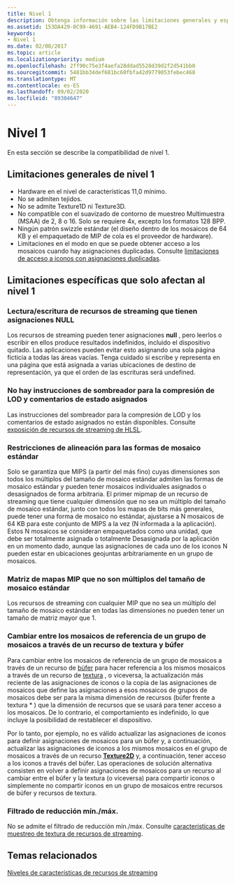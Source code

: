 ```yaml
---
title: Nivel 1
description: Obtenga información sobre las limitaciones generales y específicas que afectan a la compatibilidad de nivel 1 con las características de recursos de streaming en Direct3D.
ms.assetid: 153DA429-0C99-4691-AEB4-124FD9B17BE2
keywords:
- Nivel 1
ms.date: 02/08/2017
ms.topic: article
ms.localizationpriority: medium
ms.openlocfilehash: 2ff90c75e3f4aefa28ddad5528d39d2f2d541bb0
ms.sourcegitcommit: 5481bb34def681bc60fbfa42d9779053febec468
ms.translationtype: MT
ms.contentlocale: es-ES
ms.lasthandoff: 09/02/2020
ms.locfileid: "89304647"
---
```

# <a name="tier-1"></a>Nivel 1


En esta sección se describe la compatibilidad de nivel 1.

## <a name="span-idtier_1_general_limitationsspanspan-idtier_1_general_limitationsspanspan-idtier_1_general_limitationsspantier-1-general-limitations"></a><span id="Tier_1_general_limitations"></span><span id="tier_1_general_limitations"></span><span id="TIER_1_GENERAL_LIMITATIONS"></span>Limitaciones generales de nivel 1


-   Hardware en el nivel de características 11,0 mínimo.
-   No se admiten tejidos.
-   No se admite Texture1D ni Texture3D.
-   No compatible con el suavizado de contorno de muestreo Multimuestra (MSAA) de 2, 8 o 16. Solo se requiere 4x, excepto los formatos 128 BPP.
-   Ningún patrón swizzle estándar (el diseño dentro de los mosaicos de 64 KB y el empaquetado de MIP de cola es el proveedor de hardware).
-   Limitaciones en el modo en que se puede obtener acceso a los mosaicos cuando hay asignaciones duplicadas. Consulte [limitaciones de acceso a iconos con asignaciones duplicadas](tile-access-limitations-with-duplicate-mappings.md).

## <a name="span-idspecific_limitations_affecting_tier_1_onlyspanspan-idspecific_limitations_affecting_tier_1_onlyspanspan-idspecific_limitations_affecting_tier_1_onlyspanspecific-limitations-affecting-tier-1-only"></a><span id="Specific_limitations_affecting_tier_1_only"></span><span id="specific_limitations_affecting_tier_1_only"></span><span id="SPECIFIC_LIMITATIONS_AFFECTING_TIER_1_ONLY"></span>Limitaciones específicas que solo afectan al nivel 1


### <a name="span-idreading_writing_to_streaming_resources_that_have_null_mappingsspanspan-idreading_writing_to_streaming_resources_that_have_null_mappingsspanspan-idreading_writing_to_streaming_resources_that_have_null_mappingsspanreadingwriting-to-streaming-resources-that-have-null-mappings"></a><span id="Reading_writing_to_streaming_resources_that_have_NULL_mappings"></span><span id="reading_writing_to_streaming_resources_that_have_null_mappings"></span><span id="READING_WRITING_TO_STREAMING_RESOURCES_THAT_HAVE_NULL_MAPPINGS"></span>Lectura/escritura de recursos de streaming que tienen asignaciones NULL

Los recursos de streaming pueden tener asignaciones **null** , pero leerlos o escribir en ellos produce resultados indefinidos, incluido el dispositivo quitado. Las aplicaciones pueden evitar esto asignando una sola página ficticia a todas las áreas vacías. Tenga cuidado si escribe y representa en una página que está asignada a varias ubicaciones de destino de representación, ya que el orden de las escrituras será undefined.

### <a name="span-idno_shader_instructions_for_clamping_lod_and_mapped_status_feedbackspanspan-idno_shader_instructions_for_clamping_lod_and_mapped_status_feedbackspanspan-idno_shader_instructions_for_clamping_lod_and_mapped_status_feedbackspanno-shader-instructions-for-clamping-lod-and-mapped-status-feedback"></a><span id="No_shader_instructions_for_clamping_LOD_and_mapped_status_feedback"></span><span id="no_shader_instructions_for_clamping_lod_and_mapped_status_feedback"></span><span id="NO_SHADER_INSTRUCTIONS_FOR_CLAMPING_LOD_AND_MAPPED_STATUS_FEEDBACK"></span>No hay instrucciones de sombreador para la compresión de LOD y comentarios de estado asignados

Las instrucciones del sombreador para la compresión de LOD y los comentarios de estado asignados no están disponibles. Consulte [exposición de recursos de streaming de HLSL](hlsl-streaming-resources-exposure.md).

### <a name="span-idalignment_constraints_for_standard_tile_shapesspanspan-idalignment_constraints_for_standard_tile_shapesspanspan-idalignment_constraints_for_standard_tile_shapesspanalignment-constraints-for-standard-tile-shapes"></a><span id="Alignment_constraints_for_standard_tile_shapes"></span><span id="alignment_constraints_for_standard_tile_shapes"></span><span id="ALIGNMENT_CONSTRAINTS_FOR_STANDARD_TILE_SHAPES"></span>Restricciones de alineación para las formas de mosaico estándar

Solo se garantiza que MIPS (a partir del más fino) cuyas dimensiones son todos los múltiplos del tamaño de mosaico estándar admiten las formas de mosaico estándar y pueden tener mosaicos individuales asignados o desasignados de forma arbitraria. El primer mipmap de un recurso de streaming que tiene cualquier dimensión que no sea un múltiplo del tamaño de mosaico estándar, junto con todos los mapas de bits más generales, puede tener una forma de mosaico no estándar, ajustarse a N mosaicos de 64 KB para este conjunto de MIPS a la vez (N informada a la aplicación). Estos N mosaicos se consideran empaquetados como una unidad, que debe ser totalmente asignada o totalmente Desasignada por la aplicación en un momento dado, aunque las asignaciones de cada uno de los iconos N pueden estar en ubicaciones geojuntas arbitrariamente en un grupo de mosaicos.

### <a name="span-idarray_of_mipmaps_that_aren_t_a_multiple_of_standard_tile_sizespanspan-idarray_of_mipmaps_that_aren_t_a_multiple_of_standard_tile_sizespanspan-idarray_of_mipmaps_that_aren_t_a_multiple_of_standard_tile_sizespanarray-of-mipmaps-that-arent-a-multiple-of-standard-tile-size"></a><span id="Array_of_mipmaps_that_aren_t_a_multiple_of_standard_tile_size"></span><span id="array_of_mipmaps_that_aren_t_a_multiple_of_standard_tile_size"></span><span id="ARRAY_OF_MIPMAPS_THAT_AREN_T_A_MULTIPLE_OF_STANDARD_TILE_SIZE"></span>Matriz de mapas MIP que no son múltiplos del tamaño de mosaico estándar

Los recursos de streaming con cualquier MIP que no sea un múltiplo del tamaño de mosaico estándar en todas las dimensiones no pueden tener un tamaño de matriz mayor que 1.

### <a name="span-idswitching_between_referencing_tiles_in_a_tile_pool_via_a_buffer_and_texture_resourcespanspan-idswitching_between_referencing_tiles_in_a_tile_pool_via_a_buffer_and_texture_resourcespanspan-idswitching_between_referencing_tiles_in_a_tile_pool_via_a_buffer_and_texture_resourcespanswitching-between-referencing-tiles-in-a-tile-pool-via-a-buffer-and-texture-resource"></a><span id="Switching_between_referencing_tiles_in_a_tile_pool_via_a_Buffer_and_Texture_resource"></span><span id="switching_between_referencing_tiles_in_a_tile_pool_via_a_buffer_and_texture_resource"></span><span id="SWITCHING_BETWEEN_REFERENCING_TILES_IN_A_TILE_POOL_VIA_A_BUFFER_AND_TEXTURE_RESOURCE"></span>Cambiar entre los mosaicos de referencia de un grupo de mosaicos a través de un recurso de textura y búfer

Para cambiar entre los mosaicos de referencia de un grupo de mosaicos a través de un recurso de [búfer](introduction-to-buffers.md) para hacer referencia a los mismos mosaicos a través de un recurso de [textura](introduction-to-textures.md) , o viceversa, la actualización más reciente de las asignaciones de iconos o la copia de las asignaciones de mosaicos que define las asignaciones a esos mosaicos de grupos de mosaicos debe ser para la misma dimensión de recursos (búfer frente a textura \* ) que la dimensión de recursos que se usará para tener acceso a los mosaicos. De lo contrario, el comportamiento es indefinido, lo que incluye la posibilidad de restablecer el dispositivo.

Por lo tanto, por ejemplo, no es válido actualizar las asignaciones de iconos para definir asignaciones de mosaicos para un búfer y, a continuación, actualizar las asignaciones de iconos a los mismos mosaicos en el grupo de mosaicos a través de un recurso [**Texture2D**](/windows/desktop/direct3dhlsl/sm5-object-texture2d) y, a continuación, tener acceso a los iconos a través del búfer. Las operaciones de solución alternativa consisten en volver a definir asignaciones de mosaicos para un recurso al cambiar entre el búfer y la textura (o viceversa) para compartir iconos o simplemente no compartir iconos en un grupo de mosaicos entre recursos de búfer y recursos de textura.

### <a name="span-idmin_max_reduction_filteringspanspan-idmin_max_reduction_filteringspanspan-idmin_max_reduction_filteringspanminmax-reduction-filtering"></a><span id="Min_Max_reduction_filtering"></span><span id="min_max_reduction_filtering"></span><span id="MIN_MAX_REDUCTION_FILTERING"></span>Filtrado de reducción mín./máx.

No se admite el filtrado de reducción mín./máx. Consulte [características de muestreo de textura de recursos de streaming](streaming-resources-texture-sampling-features.md).

## <a name="span-idrelated-topicsspanrelated-topics"></a><span id="related-topics"></span>Temas relacionados


[Niveles de características de recursos de streaming](streaming-resources-features-tiers.md)

 

 